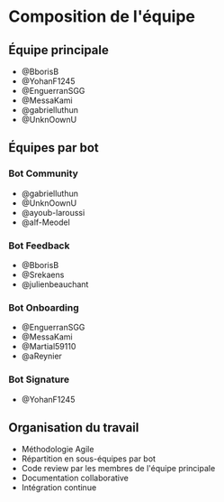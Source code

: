 # Composition de l'équipe

## Équipe principale
- @BborisB
- @YohanF1245
- @EnguerranSGG
- @MessaKami
- @gabrielluthun
- @UnknOownU

## Équipes par bot

### Bot Community
- @gabrielluthun
- @UnknOownU
- @ayoub-laroussi
- @alf-Meodel

### Bot Feedback
- @BborisB
- @Srekaens
- @julienbeauchant

### Bot Onboarding
- @EnguerranSGG
- @MessaKami
- @Martial59110
- @aReynier

### Bot Signature
- @YohanF1245

## Organisation du travail

- Méthodologie Agile
- Répartition en sous-équipes par bot
- Code review par les membres de l'équipe principale
- Documentation collaborative
- Intégration continue


